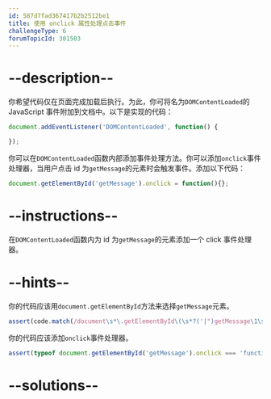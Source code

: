 ```yaml
---
id: 587d7fad367417b2b2512be1
title: 使用 onclick 属性处理点击事件
challengeType: 6
forumTopicId: 301503
---
```


# --description--

你希望代码仅在页面完成加载后执行。为此，你可将名为`DOMContentLoaded`的 JavaScript 事件附加到文档中。以下是实现的代码：

```js
document.addEventListener('DOMContentLoaded', function() {

});
```

你可以在`DOMContentLoaded`函数内部添加事件处理方法。你可以添加`onclick`事件处理器，当用户点击 id 为`getMessage`的元素时会触发事件。添加以下代码：

```js
document.getElementById('getMessage').onclick = function(){};
```

# --instructions--

在`DOMContentLoaded`函数内为 id 为`getMessage`的元素添加一个 click 事件处理器。

# --hints--

你的代码应该用`document.getElementById`方法来选择`getMessage`元素。

```js
assert(code.match(/document\s*\.getElementById\(\s*?('|")getMessage\1\s*?\)/g));
```

你的代码应该添加`onclick`事件处理器。

```js
assert(typeof document.getElementById('getMessage').onclick === 'function');
```

# --solutions--

